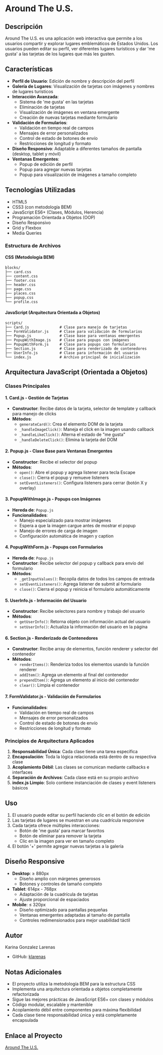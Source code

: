 # Around The U.S.

## Descripción
Around The U.S. es una aplicación web interactiva que permite a los usuarios compartir y explorar lugares emblemáticos de Estados Unidos. Los usuarios pueden editar su perfil, ver diferentes lugares turísticos y dar 'me gusta' a las tarjetas de los lugares que más les gusten.

## Características
- **Perfil de Usuario**: Edición de nombre y descripción del perfil
- **Galería de Lugares**: Visualización de tarjetas con imágenes y nombres de lugares turísticos
- **Interacción Avanzada**:
  - Sistema de 'me gusta' en las tarjetas
  - Eliminación de tarjetas
  - Visualización de imágenes en ventana emergente
  - Creación de nuevas tarjetas mediante formulario
- **Validación de Formularios**:
  - Validación en tiempo real de campos
  - Mensajes de error personalizados
  - Control de estado de botones de envío
  - Restricciones de longitud y formato
- **Diseño Responsivo**: Adaptable a diferentes tamaños de pantalla (desktop, tablet y móvil)
- **Ventanas Emergentes**:
  - Popup de edición de perfil
  - Popup para agregar nuevas tarjetas
  - Popup para visualización de imágenes a tamaño completo

## Tecnologías Utilizadas
- HTML5
- CSS3 (con metodología BEM)
- JavaScript ES6+ (Clases, Módulos, Herencia)
- Programación Orientada a Objetos (OOP)
- Diseño Responsivo
- Grid y Flexbox
- Media Queries

### Estructura de Archivos

#### CSS (Metodología BEM)
```
blocks/
├── card.css
├── content.css
├── footer.css
├── header.css
├── page.css
├── places.css
├── popup.css
└── profile.css
```

#### JavaScript (Arquitectura Orientada a Objetos)
```
scripts/
├── Card.js              # Clase para manejo de tarjetas
├── FormValidator.js     # Clase para validación de formularios
├── Popup.js             # Clase base para ventanas emergentes
├── PopupWithImage.js    # Clase para popups con imágenes
├── PopupWithForm.js     # Clase para popups con formularios
├── Section.js           # Clase para renderizado de contenedores
├── UserInfo.js          # Clase para información del usuario
└── index.js             # Archivo principal de inicialización
```

## Arquitectura JavaScript (Orientada a Objetos)

### Clases Principales

#### 1. **Card.js** - Gestión de Tarjetas
- **Constructor**: Recibe datos de la tarjeta, selector de template y callback para manejo de clicks
- **Métodos**:
  - `generateCard()`: Crea el elemento DOM de la tarjeta
  - `_handleImageClick()`: Maneja el click en la imagen usando callback
  - `_handleLikeClick()`: Alterna el estado de "me gusta"
  - `_handleDeleteClick()`: Elimina la tarjeta del DOM

#### 2. **Popup.js** - Clase Base para Ventanas Emergentes
- **Constructor**: Recibe el selector del popup
- **Métodos**:
  - `open()`: Abre el popup y agrega listener para tecla Escape
  - `close()`: Cierra el popup y remueve listeners
  - `setEventListeners()`: Configura listeners para cerrar (botón X y overlay)

#### 3. **PopupWithImage.js** - Popups con Imágenes
- **Hereda de**: `Popup.js`
- **Funcionalidades**:
  - Manejo especializado para mostrar imágenes
  - Espera a que la imagen cargue antes de mostrar el popup
  - Manejo de errores de carga de imagen
  - Configuración automática de imagen y caption

#### 4. **PopupWithForm.js** - Popups con Formularios
- **Hereda de**: `Popup.js`
- **Constructor**: Recibe selector del popup y callback para envío del formulario
- **Métodos**:
  - `_getInputValues()`: Recopila datos de todos los campos de entrada
  - `setEventListeners()`: Agrega listener de submit al formulario
  - `close()`: Cierra el popup y reinicia el formulario automáticamente

#### 5. **UserInfo.js** - Información del Usuario
- **Constructor**: Recibe selectores para nombre y trabajo del usuario
- **Métodos**:
  - `getUserInfo()`: Retorna objeto con información actual del usuario
  - `setUserInfo()`: Actualiza la información del usuario en la página

#### 6. **Section.js** - Renderizado de Contenedores
- **Constructor**: Recibe array de elementos, función renderer y selector del contenedor
- **Métodos**:
  - `renderItems()`: Renderiza todos los elementos usando la función renderer
  - `addItem()`: Agrega un elemento al final del contenedor
  - `prependItem()`: Agrega un elemento al inicio del contenedor
  - `clear()`: Limpia el contenedor

#### 7. **FormValidator.js** - Validación de Formularios
- **Funcionalidades**:
  - Validación en tiempo real de campos
  - Mensajes de error personalizados
  - Control de estado de botones de envío
  - Restricciones de longitud y formato

### Principios de Arquitectura Aplicados

1. **Responsabilidad Única**: Cada clase tiene una tarea específica
2. **Encapsulación**: Toda la lógica relacionada está dentro de su respectiva clase
3. **Acoplamiento Débil**: Las clases se comunican mediante callbacks e interfaces
4. **Separación de Archivos**: Cada clase está en su propio archivo
5. **index.js Limpio**: Solo contiene instanciación de clases y event listeners básicos

## Uso
1. El usuario puede editar su perfil haciendo clic en el botón de edición
2. Las tarjetas de lugares se muestran en una cuadrícula responsive
3. Cada tarjeta ofrece múltiples interacciones:
   - Botón de 'me gusta' para marcar favoritos
   - Botón de eliminar para remover la tarjeta
   - Clic en la imagen para ver en tamaño completo
4. El botón '+' permite agregar nuevas tarjetas a la galería

## Diseño Responsive
- **Desktop**: ≥ 880px
  - Diseño amplio con márgenes generosos
  - Botones y controles de tamaño completo
- **Tablet**: 614px - 768px
  - Adaptación de la cuadrícula de tarjetas
  - Ajuste proporcional de espaciados
- **Mobile**: ≤ 320px
  - Diseño optimizado para pantallas pequeñas
  - Ventanas emergentes adaptadas al tamaño de pantalla
  - Controles redimensionados para mejor usabilidad táctil

## Autor
Karina Gonzalez Larenas
- GitHub: [klarenas](https://github.com/klarenas)

## Notas Adicionales
- El proyecto utiliza la metodología BEM para la estructura CSS
- Implementa una arquitectura orientada a objetos completamente refactorizada
- Sigue las mejores prácticas de JavaScript ES6+ con clases y módulos
- Código modular, escalable y mantenible
- Acoplamiento débil entre componentes para máxima flexibilidad
- Cada clase tiene responsabilidad única y está completamente encapsulada

## Enlace al Proyecto
[Around The U.S.](https://klarenas.github.io/web_project_around/)
